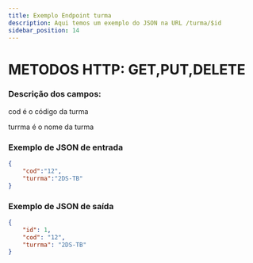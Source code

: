 ```yaml
---
title: Exemplo Endpoint turma
description: Aqui temos um exemplo do JSON na URL /turma/$id 
sidebar_position: 14
---
```

# METODOS HTTP: GET,PUT,DELETE
### Descrição dos campos:

cod é o código da turma

turrma é o nome da turma

### Exemplo de JSON de entrada
```json    
{
    "cod":"12",
    "turrma":"2DS-TB"
}
```   
### Exemplo de JSON de saída
```json    
{
	"id": 1,
	"cod": "12",
	"turrma": "2DS-TB"
}
```    